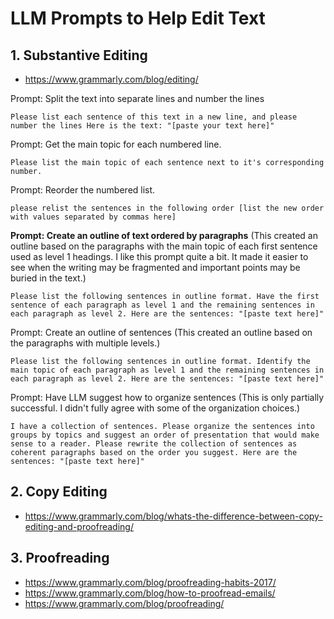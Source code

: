 # LLM Prompts to Help Edit Text

## 1. Substantive Editing

* https://www.grammarly.com/blog/editing/

Prompt: Split the text into separate lines and number the lines

```
Please list each sentence of this text in a new line, and please number the lines Here is the text: "[paste your text here]"
```

Prompt: Get the main topic for each numbered line.

```
Please list the main topic of each sentence next to it's corresponding number.
```

Prompt: Reorder the numbered list.

```
please relist the sentences in the following order [list the new order with values separated by commas here]
```

**Prompt: Create an outline of text ordered by paragraphs** (This created an outline based on the paragraphs with the main topic of each first sentence used as level 1 headings. I like this prompt quite a bit. It made it easier to see when the writing may be fragmented and important points may be buried in the text.)

```
Please list the following sentences in outline format. Have the first sentence of each paragraph as level 1 and the remaining sentences in each paragraph as level 2. Here are the sentences: "[paste text here]"
```

Prompt: Create an outline of sentences (This created an outline based on the paragraphs with multiple levels.)

```
Please list the following sentences in outline format. Identify the main topic of each paragraph as level 1 and the remaining sentences in each paragraph as level 2. Here are the sentences: "[paste text here]"
```

Prompt: Have LLM suggest how to organize sentences (This is only partially successful. I didn't fully agree with some of the organization choices.)

```
I have a collection of sentences. Please organize the sentences into groups by topics and suggest an order of presentation that would make sense to a reader. Please rewrite the collection of sentences as coherent paragraphs based on the order you suggest. Here are the sentences: "[paste text here]"
```

## 2. Copy Editing

* https://www.grammarly.com/blog/whats-the-difference-between-copy-editing-and-proofreading/

## 3. Proofreading

* https://www.grammarly.com/blog/proofreading-habits-2017/
* https://www.grammarly.com/blog/how-to-proofread-emails/
* https://www.grammarly.com/blog/proofreading/

